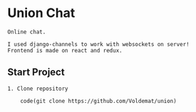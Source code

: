 # Union Chat

    Online chat.

    I used django-channels to work with websockets on server!
    Frontend is made on react and redux.


## Start Project
    
    1. Clone repository

        code(git clone https://github.com/Voldemat/union)